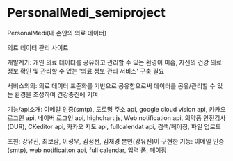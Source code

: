 # PersonalMedi_semiproject
PersonalMedi(내 손안의 의료 데이터)

의료 데이터 관리 사이트

개발계기: 
개인 의료 데이터를 공유하고 관리할 수 있는 환경이 미흡,
자신의 건강 의료 정보 확인 및 관리할 수 있는 '의료 정보 관리 서비스' 구축 필요

서비스의의:
의료 데이터 표준화를 기반으로 공유함으로써 데이터를 공유/관리할 수 있는 환경을 조성하여 건강증진에 기여

기능/api소개:
이메일 인증(smtp), 도로명 주소 api, google cloud vision api, 카카오 로그인 api, 네이버 로그인 api, highchart.js, Web notification api, 
의약품 안전검사(DUR), CKeditor api, 카카오 지도 api, fullcalendat api, 검색/페이징, 파일 업로드



조원: 강유진, 최보람, 이성우, 김정선, 김재경
본인(강유진)이 구현한 기능: 이메일 인증(smtp), web notificaiton api, full calendar, 입력 폼, 페이징

